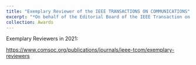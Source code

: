 ```yaml
---
title: "Exemplary Reviewer of the IEEE TRANSACTIONS ON COMMUNICATIONS"
excerpt: "*On behalf of the Editorial Board of the IEEE Transaction on Communications (TCOM), I would like to thank you for your exemplary reviews for our journal; you represent fewer than 2% of all our reviewers.* ---<cite>Tolga M. Duman, Editor-in-Chief of IEEE TCOM</cite> <br/><img src='/images/ReTCOM.jpg' width = "500">"
collection: Awards
---
```


Exemplary Reviewers in 2021:

https://www.comsoc.org/publications/journals/ieee-tcom/exemplary-reviewers